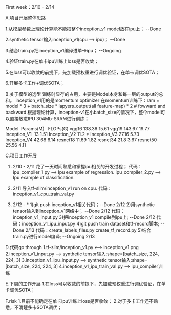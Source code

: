 First week：2/10 - 2/14

A.项目开展整体思路

1.从模型参数上理论计算能不能把整个inception_v1 model放在ipu上；  --Done

2.synthetic tensor输入inception_v1(cpu --> ipu)；  --Done

3.结合train.py把inception_v1编译进单卡ipu； --Ongoing

4.验证train.py在单卡ipu训练上loss是否收敛；

5.在loss可以收敛的前提下，先加载预权重进行调优验证，在单卡调优SOTA；

6.开展多卡工作+调优SOTA；

B.关于模型的选型
训练时显存的占用，主要是Model本身和每一层的output的总和。
inception_v1用的是momentum optimizer
在momentum训练下：ram = model * 3 + batch_size * lapyers_output(all feature-map) * 2 # fowward and backward
根据理论计算，inception-v1在小batch_size的情况下，整个model可以直接放进IPU 304Mb-SRAM进行训练；

Model  Params(M)   FLOPs(G)
vgg16 138.36 15.61
vgg19 143.67 19.77
Inception_V1  13 1.51
Inception_V2 11.2 *
Inception_V3 27.16 5.73
Inception_V4 42.68 6.14
resnet18 11.69 1.82
resnet34 21.8 3.67
resnet50 25.56 4.11


C.项目工作开展
1. 2/10 - 2/11 
花了一天时间熟悉和掌握ipu相关的开发过程；
    代码：ipu_compiler_1.py --> Ipu example of regression.
         ipu_compiler_2.py --> Ipu example of classification.
2. 2/11
导入tf-slim/inception_v1 run on cpu.  代码：inception_v1_cpu_train_val.py

3. 2/12 - *
1)git push inception_v1相关代码；--Done 2/12 
2)用synthetic tensor输入到inception_v1网络中； --Done 2/12  代码：inception_v1_input.py
3)把inception_v1 compile到ipu上;  --Done 2/12  代码：inception_v1_ipu_input.py
4)git push train dataset和tf-record脚本; --Done 2/13  代码：create_labels_files.py  create_tf_record.py
5)结合train.py进行model编译; --Ongoing 2/13

D.代码go through
1.tf-slim/inception_v1.py  <--> inception_v1.png
2.inception_v1_input.py  --> synthetic tensor输入:shape=[batch_size, 224, 224, 3]
3.inception_v1_ipu_input.py  --> synthetic tensor输入:shape=[batch_size, 224, 224, 3]
4.inception_v1_ipu_train_val.py  --> ipu_compiler训练

E.下周的工作开展
1.在loss可以收敛的前提下，先加载预权重进行调优验证，在单卡调优SOTA；

F.risk
1.目前不能确定在单卡ipu训练上loss是否收敛；
2.对于多卡工作还不熟悉，不清楚多卡SOTA调优；
